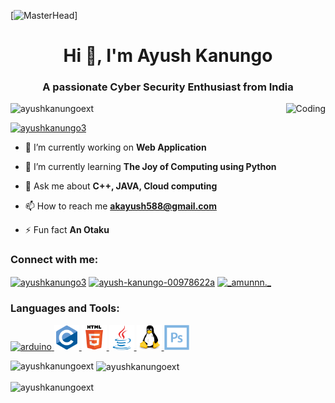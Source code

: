 [![MasterHead](https://user-images.githubusercontent.com/10498744/210012254-234538ff-d198-48aa-8964-37e6fd45d227.gif)]
<h1 align="center">Hi 👋, I'm Ayush Kanungo</h1>
<h3 align="center">A passionate Cyber Security Enthusiast from India</h3>
<img align="right" alt="Coding" widht="400" src="https://i.gifer.com/3AyY.gif">

<p align="left"> <img src="https://komarev.com/ghpvc/?username=ayushkanungoext&label=Profile%20views&color=0e75b6&style=flat" alt="ayushkanungoext" /> </p>

<p align="left"> <a href="https://twitter.com/ayushkanungo3" target="blank"><img src="https://img.shields.io/twitter/follow/ayushkanungo3?logo=twitter&style=for-the-badge" alt="ayushkanungo3" /></a> </p>

- 🔭 I’m currently working on **Web Application**

- 🌱 I’m currently learning **The Joy of Computing using Python**

- 💬 Ask me about **C++, JAVA, Cloud computing**

- 📫 How to reach me **akayush588@gmail.com**

- ⚡ Fun fact **An Otaku**

<h3 align="left">Connect with me:</h3>
<p align="left">
<a href="https://twitter.com/ayushkanungo3" target="blank"><img align="center" src="https://raw.githubusercontent.com/rahuldkjain/github-profile-readme-generator/master/src/images/icons/Social/twitter.svg" alt="ayushkanungo3" height="30" width="40" /></a>
<a href="https://linkedin.com/in/ayush-kanungo-00978622a" target="blank"><img align="center" src="https://raw.githubusercontent.com/rahuldkjain/github-profile-readme-generator/master/src/images/icons/Social/linked-in-alt.svg" alt="ayush-kanungo-00978622a" height="30" width="40" /></a>
<a href="https://instagram.com/_amunnn._" target="blank"><img align="center" src="https://raw.githubusercontent.com/rahuldkjain/github-profile-readme-generator/master/src/images/icons/Social/instagram.svg" alt="_amunnn._" height="30" width="40" /></a>
</p>

<h3 align="left">Languages and Tools:</h3>
<p align="left"> <a href="https://www.arduino.cc/" target="_blank" rel="noreferrer"> <img src="https://cdn.worldvectorlogo.com/logos/arduino-1.svg" alt="arduino" width="40" height="40"/> </a> <a href="https://www.cprogramming.com/" target="_blank" rel="noreferrer"> <img src="https://raw.githubusercontent.com/devicons/devicon/master/icons/c/c-original.svg" alt="c" width="40" height="40"/> </a> <a href="https://www.w3.org/html/" target="_blank" rel="noreferrer"> <img src="https://raw.githubusercontent.com/devicons/devicon/master/icons/html5/html5-original-wordmark.svg" alt="html5" width="40" height="40"/> </a> <a href="https://www.java.com" target="_blank" rel="noreferrer"> <img src="https://raw.githubusercontent.com/devicons/devicon/master/icons/java/java-original.svg" alt="java" width="40" height="40"/> </a> <a href="https://www.linux.org/" target="_blank" rel="noreferrer"> <img src="https://raw.githubusercontent.com/devicons/devicon/master/icons/linux/linux-original.svg" alt="linux" width="40" height="40"/> </a> <a href="https://www.photoshop.com/en" target="_blank" rel="noreferrer"> <img src="https://raw.githubusercontent.com/devicons/devicon/master/icons/photoshop/photoshop-line.svg" alt="photoshop" width="40" height="40"/> </a> </p>

<p><img align="left" src="https://github-readme-stats.vercel.app/api/top-langs?username=ayushkanungoext&show_icons=true&locale=en&layout=compact" alt="ayushkanungoext" /></p>

<p>&nbsp;<img align="center" src="https://github-readme-stats.vercel.app/api?username=ayushkanungoext&show_icons=true&locale=en" alt="ayushkanungoext" /></p>

<p><img align="center" src="https://github-readme-streak-stats.herokuapp.com/?user=ayushkanungoext&" alt="ayushkanungoext" /></p>
